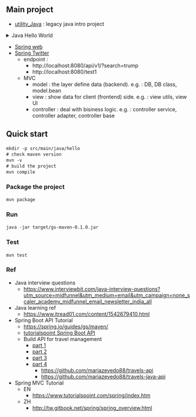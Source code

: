 ## Main project
- [utility_Java](https://github.com/yennanliu/utility_Java) : legacy java intro project

<details>
<summary>Java Hello World</summary>

- [JavaHelloWorld](./tree/main/src) : basic1
    - Data types
        - Primitive Data Types
            - Int, String, Float, boolean, char....
        - Reference types (Non-Primitive Data Types)
            - user defined. e.g. :
            ```java
            class myClass{
                int id;
                Double age;
            }
            myClass m1 = new myClass;
            ```
        - [ref1](https://www.w3schools.com/java/java_data_types.asp)
        - [ref2](https://www.geeksforgeeks.org/types-references-java/)
        - String
            - String basic method demo
                - [String method](./src/main/java/Advances/StringMethod)
            - String <--> other class/dtype transform demo
                - [String transform](./src/main/java/Advances/StringTransform)
            - String VS StringBuffer VS StringBuilder
                - [StringBufferStringBuilder1](./src/main/java/Advances/StringBufferStringBuilder1)
    - Basics Data Types VS Wrapper
        - Wrapper can "encapsulate" basic data type -> make them has `object` properties (for OOP)
        - so can use object method, such as toString, equals, hashcode...
        - [WrapperDemo1](./src/main/java/Basics/WrapperDemo1/WrapperTest.java)
            - [WrapperDemo1-1](./src/main/java/Basics/WrapperDemo1/WrapperTest2.java)
            - [WrapperDemo1-2](./src/main/java/Basics/WrapperDemo1/WrapperTest3.java)
            - [WrapperDemo1-4](./src/main/java/Basics/WrapperDemo1/WrapperTest4.java)
        - [WrapperDemo2](./src/main/java/Basics/WrapperDemo2)
        - Need to pickup
            - Basic type <--> Wrapper <--> String
        ```java
        // basic type, wrapper -> String class
        float f1 = 12.3f;
        String str2 = String.valueOf(f1);

        Double d1 = new Double(12.34);
        String str3 =  String.valueOf(d1);

        // String class -> basic type, wrapper
        int num2 = Integer.parseInt(str1);

        String  str2 = "true";
        Boolean b1 = Boolean.parseBoolean(str2);

        // wrapper -> basic type
        Integer in1 = new Integer(12);
        int in1_ = in1.intValue();
        ```
        - "autoboxing", "unboxing"
        ```java
        // autoboxing
        int num = 10;
        Integer in1 = num;
        
        // unboxing
        int in3 = in1;
        ```
    
        - <p ><img src ="https://github.com/yennanliu/JavaHelloWorld/blob/main/doc/pic/basic_types_wrapper.png"></p>

    - Basic operator
        - [TernaryOperator](./src/main/java/Basics/TernaryOperator.java)
    - Array
        - [Array1D](./src/main/java/Basics/Array1D.java)
        - [Array2D](./src/main/java/Basics/Array2D.java)
        - [ArrayClassDemo](./src/main/java/Basics/ArrayClassDemo.java)
        - Array in memory (java)
            - every valuable in the method is "local" valuable 
            - "local" valuable will be put into the "Stack"
            - Any object from "new" will be put into the "Heap"
    - Collection
        - [Collection Demo1](./src/main/java/Advances/CollectionDemo/demo1.java)
        - [Collection Demo2](./src/main/java/Advances/CollectionDemo/demo2.java)
        - [Collection Demo2](./src/main/java/Advances/CollectionDemo/demo3.java) : collection <--> array
    - Class
        - [Class Demo1](./src/main/java/Basics/ClassDemo1.java)
        - [Class Demo2](./src/main/java/Basics/ClassDemo2.java)
        - [Attr VS Local Variable1 Demo1](./src/main/java/Basics/AttrVSLocalVariable1.java)
    - Methods
        - [Dynamic Numbers of Var1](./src/main/java/Basics/DynamicNumVar1.java)

    - Value Reference/Assignment:
        - Assignment
            - [Value Assignment1](./src/main/java/Basics/ValueAssignment1.java)
            - [Value Assignment2](./src/main/java/Basics/ValueAssignment2.java)
            - implemented Ordering (1->2->3->4, meaning : 4) will be the final value)
                - 1) default initial values
                - 2) explicit initial values
                - 3) assigne values via constructor
                - 4) getter, setter. e.g. "class.method", "class.attr"
        - Transfer
            - [valueTransfer1](./src/main/java/Basics/valueTransfer1.java)
            - [valueTransfer2](./src/main/java/Basics/valueTransfer2.java) : plz refer this [video](https://www.youtube.com/watch?v=26FZPGNSZlg&list=PLmOn9nNkQxJH0qBIrtV6otI0Ep4o2q67A&index=211)
            - [valueTransfer3](./src/main/java/Basics/valueTransfer3.java)
            -  Concepts
                - Basic data type :  assigned value is the storage "actual value"
                - Reference data type :  assigned value is the storage "address value" (e.g. : 0X111, 0XABC)
    - Recursion
        - [Recursion1](./src/main/java/Basics/Recursion1.java)
        - [Recursion2](./src/main/java/Basics/Recursion2.java)

    - Import
        - [ImportDemo1](./src/main/java/Basics/ImportDemo1.java)

    - Others
        - [GetArgsFromCli](./src/main/java/Basics/GetArgsFromCli.java)
        - [System getProperties Demo](./src/main/java/Advances/SystemGetPropertiesDemo1.java)
        - [BigInteger BigDecimal Demo](./src/main/java/Advances/BigIntegerBigDecimalDemo1.java)
        - [Enumeration](./src/main/java/Advances/Enumeration) - Enumeration (枚舉類) demo 
        - [Annotation](./src/main/java/Advances/Annotation) - Annotation (註解) demo

<p ><img src ="https://github.com/yennanliu/JavaHelloWorld/blob/main/doc/pic/ClassDemo2.svg"></p>
<p ><img src ="https://github.com/yennanliu/JavaHelloWorld/blob/main/doc/pic/class_in_memory.svg"></p>

- Array1D:
<p ><img src ="https://github.com/yennanliu/JavaHelloWorld/blob/main/doc/pic/array1DimMemory.svg"></p>
- Array2D:
<p ><img src ="https://github.com/yennanliu/JavaHelloWorld/blob/main/doc/pic/array2DimMemory.svg"></p>


- [JavaHelloWorld](./tree/main/src) : basic2 : OOP/class
    - Java class and its class members:
        - field
        - method
        - constructor
        - code
        - inner class
    - OOP features:
        - Encapsulation
        - Inheritance
        - Polymorphism
    - Other key words
        - this, super, static, final, abstract, interface, package

    - Steps:
        - step 1: create class, design elements in class
        - step 2: create class instance
        - step 3: call the method, attr... inside class via `class.attr`, `class.method`

    - java : "everything is an object"
        - we encapsulate functionality, structure ... into the class, and use them via instantiate the class.
        ```
        Frontend       Backend                  DB
        --------       --------               --------
        pom       -->   Class object   -->    table
        (HTML)    <--   (Java)         <--    (Mysql, Postgre...)
        (CSS)                 
        (JS)
        ```
    - Anonymous Object
        - [AnonymousObject1](./src/main/java/Basics/AnonymousObject1.java)
        - [AnonymousObject2](./src/main/java/Basics/AnonymousObject2.java)***

    - Overloading
        - In same class, if `more than one methods are with same name, but WITH DIFFERENT PRRAMETER NUMBERS OR DIFFERENT PRRAMETER TYPE`
        - [Overloading1](./src/main/java/Basics/Overloading1.java)
        - [Overloading2](./src/main/java/Basics/Overloading2.java)

    - Constructor
        - Intro :
            - create class instance (*** here the "Person_1" is the DEFAULT CONSTRUCTOR; rather than class)
            - (if there no given constructor, java will have a default one)
            - create class instance = new + "constructor"
        - Use case :
            - create class instance
            - `Initialize the instance attr`
        - [Constructor1](./src/main/java/Basics/Constructor1.java)
        - [Constructor2](./src/main/java/Basics/Constructor2.java)
        - [Constructor3](./src/main/java/Basics/Constructor3.java)
        - [ConstructorDemo1](./src/main/java/Basics/ConstructorDemo1.java)

    - Encapsulation
        - [Encapsulation1](./src/main/java/Basics/Encapsulation1.java)
        - In short :
            - hide the things need to hide : users don't need to know how does the library/Class... do the implementation
            - export the things need to export : users only need to know the how/where (e.g. : `API`) to use the library/Class.
        - pros : make the code extenable, scalable, easy to maintain

    - JavaBean
        - [CustomerBean](./src/main/java/Basics/CustomerBean.java)
        - A java class that has below properties
            - 1. the class is a `public` class
            - 2. with a `no argument` `public` constructor
            - 3. has corresponding getter, setter methods

    - This
        - 1. `this` can be used in `attr`, `class`, `method`, `constructor`
        - 2. `this` on  `attr`, `method`
            - this can be referred as "current class"
            - in class, method, we can use "this.method" for calling other method in same class
            - pattern : `this.attr`, `this.method`, `this.constructor`....
        - 3. this call `constructor`
            - in the class's constructor, we use  "this(var) or this() or ..." calling the other constructor in the same class
            - CAN'T call itself (constructor) (via this())
            - calling constructor via `this()` need to be in the `1st line` of code
            - can only use `1` `this()` inside a constructor
            - if constructor's variable is as same as class's variable => we MUST use `this.var` explicitly
        - [thisDemo1](./src/main/java/Basics/thisDemo1)
        - [thisDemo2](./src/main/java/Basics/thisDemo2.java)
        - [thisDemo3](./src/main/java/Basics/thisDemo3)
        - [thisDemo4](./src/main/java/Basics/thisDemo4.java)
        - [thisDemo5](./src/main/java/Basics/thisDemo5)
    - Getter & Setter
        - [GetterSetterDemo1](./src/main/java/Basics/GetterSetterDemo1.java)
        - [GetterSetterDemo2](./src/main/java/Basics/GetterSetterDemo2.java)

    - Extends
        - [Extends_demo1](./src/main/java/Basics/Extends_demo1)
        - [Extends_demo2](./src/main/java/Basics/Extends_demo2)
        - the "children" class can `reuse`, `overwrite` the `attr/method` that their "parent" class already defined
        - general form : `class A extends B{}`
            - A : children class (subclass)
            - B : parent class (superclass)
            - Once A extends from B, A will get all structure, attr, method from B
            - Note : private method CAN'T be called (it is received, but can't be called due to the `encapsulation`) in subclass (child class)
            - Subclass (child class) `CAN STILL define its own method, attr ...` after extending from superclass (parent class)
            - One superclass can have `multiple` subclass
            - A subclass can only have `ONE` superclass
            - superclass - subclass is a `relative` concept
            - It's OK to have "indirect" extends. e.g. : `A extends B, B extends C ....`
            - If there a class that we don't explicitly define its superclass (extends), then this class extends from `java.lang.Object` class by default
            - All classes in java (except java.lang.Object) are `direct/indirect` subclass of  `java.lang.Object`

    - Overwrite
        - [Overwrite_demo1](./src/main/java/Basics/Overwrite_demo1)
        - [Overwrite_demo2](./src/main/java/Basics/Overwrite_demo2)
        - `subclass` can overwrite the same method (same method name, same param) that its `superclass` has
        - Note : For overwrited methods, it's needed to have the same method name, and the same params as the one in superclass (method name + params ) (for overwrite)
        - only `non-static` method can be overwritten
        - access_modifiers
            - method in subclass can have "bigger" `access_modifiers` than its superclass (access_modifiers : private, public, ...)
            - `private` method in superclass `CAN NOT` be overwritten
        - return_value_type
            - if return_value_type is `void` in superclass -> it's needed to be `void` in subclass as well
            - if return_value_type is `A type` in superclass -> the return_value_type in subclass can be "A type" or `any subclass of A type`
            - if return_value_type is `basic data type` (e.g. Int, String, float...) in superclass -> the return_value_type need the be the same basic data type as its superclass
        - Exception_type
            - subclass' Exception_type must be `smaller or equal` than the one in superclass

        ```java
        // pattern
        @override   //  @override is just a comment, not necessary actually
        access_modifiers return_value_type method_name(parames){
        // java code
        }
        // pattern2
        @override
        access_modifiers return_value_type method_name throws Exception_type (parames){
        // java code
        }
        ```
    - Controlling Access
        - [ControllAccess_1](./src/main/java/Basics/ControllAccess_1)
        - [ControllAccess_1_1](./src/main/java/Basics/ControllAccess_1_1)
        - [ref](https://docs.oracle.com/javase/tutorial/java/javaOO/accesscontrol.html)

    <p ><img src ="https://github.com/yennanliu/JavaHelloWorld/blob/main/doc/pic/access_level.png"></p>

    - Super      
        - [Super_1](./src/main/java/Basics/Super_1)
        - [Super_2](./src/main/java/Basics/Super_2)
        - [Super_3](./src/main/java/Basics/Super_3)
        - [Instance_1](./src/main/java/Basics/Instance_1.java)
        - `super` can be recognized as "superclass relative"
        - super can be called on : attr, method, constructor
        - using
            -  we can call method in superclass explicitly via super.method_name from subclass
            - If method name are same in superclass and subclass -> we need to call method in superclass (current class) explicitly via `super.method`
            - calling subclass's (current class) method : `this.method`
        - super call constructor
            - we can use superclass' constructor in subclass via "super constructor"
            - "super constructor" need to be declared in 1ST LINE of subclass constructor
            - in subclass, we can only chosse either "this constructor" or "super constructor"  (choose one of them !)
            -  if we don't declare any "this constructor" or "super constructor"..  -> it will use "super constructor" (super(), no argument) by default
    - Polymorphism (`Upcasting`)
        - [polymorphism_1](./src/main/java/Basics/polymorphism_1)
        - [polymorphism_2](./src/main/java/Basics/polymorphism_2)
        - [polymorphism_3](./src/main/java/Basics/polymorphism_3)
        - [polymorphism_4](./src/main/java/Basics/polymorphism_4)
        - [polymorphism_5](./src/main/java/Basics/polymorphism_5)
        - [polymorphism_6](./src/main/java/Basics/polymorphism_6)
         - call superclass and point to subclass' instance
        - Polymorphism is actually `Upcasting`
        - Polymorphism NOT working in `attr` (still use its superclass' attr)
        - pattern : 
        ```java 
        superclass p1 = new subclass();
        ```
        - (following above) p1 will be the superclass class type, so it CAN'T use the method that only exist in subclass
        - During compile
            - => can only call methods defined in superclass
        - During runtime
            - => will run the methods overridden in subclass
        - summary :
            - =>  Compile : check left (<-)
            - =>  Running : check right (->)
        - use requirements:
            - there is extends in class (superclass, subclass)
            - method override is necessary
    - `Downcasting`
        - [Downcasting_1](src/main/java/Basics/Downcasting_1)
        - [Downcasting_2](src/main/java/Basics/Downcasting_2)
        - [Upcasting ref](https://www.javatpoint.com/upcasting-and-downcasting-in-java)
        - pattern : 
        ```java 
        // MUST do upperCasting first (?)
        superclass p1 = new subclass();
        // then do downcasting
        subclass x1 = (subclass) p1;
        ```
    - Upcasting VS DownCasting
        - Superclass ---DownCasting---> Subclass
        - Superclass <---Upcasting--- Subclass
        - Summary:
            - `Uppercasting` : make subclass to superclass type
            - `Downcasting` : make superclass to subclass type
            - In dev, we use Uppercasting >> than Downcasting
    <p ><img src ="https://github.com/yennanliu/JavaHelloWorld/blob/main/doc/pic/upcasting_downcasting.png"></p>

    - Instanceof
        - [instanceof_1](./src/main/java/Basics/instanceof_1) - instanceof demo
        - `a instanceof A` : check if a is instance of A, if yes, return True, else False
        - using case :
            -> to prevent the "ClassCastException" exception, we use instanceof before we do DownCasting. (if return true, then do `DownCasting`, else do nothing)

    - java.lang.Object
        - [objectDemo1](./src/main/java/Basics/objectDemo1)
        - [objectDemo2](./src/main/java/Basics/objectDemo2)
            - java.lang.Object basics, properties
            - garbage collect (GC) intro

    - `Equals` VS `==`
         - [EqualsDemo1](./src/main/java/Basics/EqualsDemo1)
         - [EqualsDemo2](./src/main/java/Basics/EqualsDemo2)
         - [EqualsDemo3](./src/main/java/Basics/EqualsDemo3)
         - [EqualsDemo4](./src/main/java/Basics/EqualsDemo4)
        - `==`
            - ==, an operator
            - For comparing `BASIC data type`
            - compare `CONTENT (attr: such as value..)`
            -  If compare "basic data type"
                - type don't need to be the same, ONLY compare their "actual value" in memory
             - If compare "REFERENCE data type"
                - will compare if their address in memory are the SAME
                - e.g. if they are belong to the same instance
        - `Equals`
            - Equals is a method, NOT operator
            - For comparing `Reference data type`
             - compare `address in memory`
            - For some types (class) such as String, Date, File
                - -> They've overridden the equals method
                - -> SO compare if "content" (attr: such as value..) are the SAME; but NOT address
            - In general cases, we want equals to compare "content" rather than address
                - -> so we need to OVERWRITE the equals method

    - toString()
        - [EqualsDemo1](./src/main/java/Basics/ToString_1.java)


- [JavaHelloWorld](./tree/main/src) : basic3
    - Static demo
        - Can be used in `attribution`, `method`, `code block`, `inner class`
        - Static attribution
            - with `static` : static attr
                -> every instance use THE SAME attr
                -> when modify attr in one instance, will modify others as well
            - Not with static : non-static attr (instance attr)
                -> every instance has its own attr
                -> when modify attr in one instance, will NOT accect others
            ```
                        static attr    |  non static attr
            class         yes          |    no     (can class call attr ?)
            instance      yes          |    yes    (can instance call attr ?)
            
            ```
        - Static method
            - lives in method's "static area"
            - `static method` is loaded when `class` is loaded
            - `static method` CAN ONLY call `static method` or `static attr`
            - `non static method` CAN call both : `static/non-static method` and `static/non-static attr`
            - `this`, `super` are NOT allowed in static method
            ```
                        static method  |  non static method
            class         yes          |    no     (can class call method ?)
            instance      yes          |    yes    (can instance call method ?)
                         
            ```
        - When to use `static attr` ?
            - attr can be used by multitple classes, and they are unchanged from class to class
        
        - When to use `static method` ?
            - method which use static attr
            - constant in class (as attr) are usually declared as `static`
            - methods in util class 
                - (can use directly, no need to instantiate class)
                - e.g. Math, Array, Collections
        - [staticDemo 1](./src/main/java/Basics/staticDemo1.java)
        - [staticDemo 2](./src/main/java/Basics/staticDemo2.java)
        - [staticDemo 3](./src/main/java/Basics/staticDemo3.java)
        - [staticDemo 4](./src/main/java/Basics/staticDemo4.java)
        - [staticDemo 5](./src/main/java/Basics/staticDemo5.java)
        - [staticDemo 6](./src/main/java/Basics/staticDemo6)

    <p ><img src ="https://github.com/yennanliu/JavaHelloWorld/blob/main/doc/pic/static1.svg"></p>

    - Design pattern : `Singleton` 
        - Can only `create ONE class instance` -> reduce system loading
        - Only allow some classes be existing in some specific class instances
            -> can save resources
            - [ref1](https://blog.csdn.net/Richchigga/article/details/103133472)
            - [ref2](https://www.itread01.com/content/1547084653.html)
            - [ref-scala](https://github.com/yennanliu/utility_Scala)
            - [SingletonDemo1](./src/main/java/Basics/SingletonDemo1.java)
            - [SingletonDemo2](./src/main/java/Basics/SingletonDemo2.java) : Singleton - Eager initialization
            - [SingletonDemo3](./src/main/java/Basics/SingletonDemo3.java) : Singleton - Lazy initialization
            - [SingletonDemo4](./src/main/java/Basics/SingletonDemo4.java)
            - [SingletonDemo5](./src/main/java/Basics/SingletonDemo5.java)
            - [LazyInitSynchronized1](./src/main/java/Advances/LazyInitSynchronized1) : solve Lazy initialization's thread safety with synchronized method
            ```
            # Steps
            1. make constructor private
            2. make object inside class
            3. export a public static method 
            4. implement the code
        - Lazy initialization VS Eager initialization
            - Lazy initialization : 
                - pros : delay instance create (load fast)
                - cons : thread un-safety --> need to use "multi-thread"
            - Eager initialization:
                - pros : thread safety (data, process in different threads `NOT` affect each other)
                - cons : takes time to load

            ```
            ```java
            // https://www.youtube.com/watch?v=b-UAaq-G4uI&list=PLmOn9nNkQxJEqCNXBu5ozT_26xwvUbHyE&index=91

            // Method 1) : 餓漢式 (Eager initialization)
            // pros : Thread safety
            // cons : could create a class, but not uses it -> resource wasting
            class Single{
                public Single() {}; // make constructor private
                private static Single s = new Single();
                public static Single getInstance(){
                    return s;
                }
            }

            // Method 2) : 懶漢式 (lazy initialization)
            // pros : no resource wasting, only make the instance when need it
            // cons : Thread safety concern
            class Single2{
                private Single2(){}
                private static Single2 s = null;
                public static Single2 getInstance(){
                    if (s == null){
                        s = new Single2();
                    }
                    return s;
                }
            }

            // Method 3) : static internal method
            // optimize with above method 1), and 2)
            // pros : 1. no resource wasting, only make the instance when need it
            // pros : 2. Thread safety (no interruption when running)
            class Singleton{
                private Singleton(){};
                private static class SingltonInstance{ // make it private
                    private static  final Singleton INSTANCE = new Singleton();
                }
                // export below static method to public
                public static Singleton getInstance(){
                    return SingltonInstance.INSTANCE;
                }
            }
            ```

    - Design pattern : `Template`
        - [TemplateDemo1](./src/main/java/Basics/TemplateDemo1.java)
        - [TemplateDemo2](./src/main/java/Basics/TemplateDemo2.java)
        - Common use cases:
            - DB op
            - Junit for unit test
            - Java Web (e.g. spring MVC) : Servlet's doGet/do/Post method
            - JDBC (spring)

    - Design pattern : `Proxy`
        - [ProxyDemo1](./src/main/java/Basics/ProxyDemo1.java)
        - [ProxyDemo2](./src/main/java/Basics/ProxyDemo2.java)
        - Offers an agent (proxy) that help access control on the specific class
            - -> So users can access the `agent` class only rather than "proxied" class
        - using case:
            - safety -> prevent actual class to be visited directly
            - remote proxy -> RMI
            - delay loading -> load the proxy class first, if needed, load the actual class
    - Design pattern : `Factory`
        - Simple Factory
            - [ProxyDemo1](./src/main/java/Basics/FactoryDemo1)
        - Factory Method
            - [ProxyDemo2](./src/main/java/Basics/FactoryDemo2)
        - Abstract Factory
            - diff between Abstract Factory VS Factory Method
                -> complexity when create class
    - Final
        - Can decorate : class, method, attr
        - Final class
            - CAN'T BE EXTENDED (no sub class)
            - example : String, System, StringBuffer
        -  Final method
            - CAN'T BE OVERRIDDEN (no overwrite method)
            - example : getClass() method in Object class
        - [FinalDemo1](./src/main/java/Basics/FinalDemo1.java)
    - Code block
        -  purpose : for class, object initializing
        -  static code block
            - *** Executed when class is loaded (since it's static)
            - will only run ONCE
            - init class attr, inform
        -  non-static code block
            -  *** Executed when class is instantiated
            -  *** can init class attr when instantiate the class
        - [Block_demo1](./src/main/java/Basics/Block_demo1.java)
        - [Block_demo2](./src/main/java/Basics/Block_demo2)
   - Abstract
        - [AbstractDemo1](./src/main/java/Basics/AbstractDemo1.java)
        - [AbstractDemo2](./src/main/java/Basics/AbstractDemo2)
        - [AbstractDemo3](./src/main/java/Basics/AbstractDemo3/PersonTest.java)
        - [AbstractDemo4](./src/main/java/Basics/AbstractDemo4)
        - Can decorate
            - class
            - method
        - abstract class
            - CAN NOT BE instantiated
            - STILL NEED CONSTRUCTOR (used in sub class)
            - in development, we always offer sub class that can instantiate via above
        - abstract method
            - ONLY has method declare, has NO code body (method implementation)
            - inference : if a class has abstract method -> this class must be an ABSTRACT CLASS
            - Abstract class can has NO abstract method
            - if sub class overwrites all abstract methods in super class -> sub class CAN instantiate
            - if sub class NOT overwrites all abstract methods in super class -> sub class CAN NOT instantiate, this sub class is also an abstract class
    - Interface
        - [interfaceDemo1](src/main/java/Basics/interfaceDemo1.java)
        - [interfaceDemo2](src/main/java/Basics/interfaceDemo2.java)
        - [interfaceDemo3](src/main/java/Basics/interfaceDemo3.java)
        - [interfaceDemo4](src/main/java/Basics/interfaceDemo4)
        - [interfaceDemo5](src/main/java/Basics/interfaceDemo5)
        - [interfaceDemo6](src/main/java/Basics/interfaceDemo6)
        - use keyword "interface"
        - in java, interface, and class are the structure in the same level
        - how to define interface ? elements inside interface ?
            - JDK 7 and before
                - -> can ONLY use global constant and abstract method
                - -> global constant : public static final (public static final can be omitted)
                - -> abstract method : public abstract (public abstract can be omitted)
            - JDK 8 and after
                - -> can HAVE global constant, abstract method, static method, default method
        - CAN NOT define constructor in interface
            - interface CAN NOT be instantiated
        - in java, we usually use CLASS to "implement" interface (not extend)
            - -> if class implements all abstract methods in interface -> this class can be instantiated
            - -> if class NOT implement all abstract methods in interface -> this class CAN NOT be instantiated
    - Inner Class
        - [InnerClassDemo1](src/main/java/Basics/InnerClassDemo1.java)
        - [InnerClassDemo2](src/main/java/Basics/InnerClassDemo2.java)
        - [InnerClassDemo3](src/main/java/Basics/InnerClassDemo3.java)

- [JavaHelloWorld](./tree/main/src) : basic4
    - Unit Tests
        - [JUnit_1](./src/main/java/Basics/JUnit_1)
    - File IO
        - [File IO 1](./src/main/java/Basics/fileIO1.java)
        - [File IO 2](./src/main/java/Basics/fileIO2.java)
    - Exception
        - [ExceptionDemo1](./src/main/java/Basics/ExceptionDemo1.java)
        - [ExceptionDemo2](./src/main/java/Basics/ExceptionDemo2.java)
        - [ExceptionDemo3](./src/main/java/Basics/ExceptionDemo3.java)
        - [ExceptionDemo4](./src/main/java/Basics/ExceptionDemo4.java)
        - [ExceptionDemo5](./src/main/java/Basics/ExceptionDemo5)
        - [ExceptionDemo6](./src/main/java/Basics/ExceptionDemo6)
        - [ExceptionDemo7](./src/main/java/Basics/ExceptionDemo7)
        - [ExceptionDemo8](./src/main/java/Basics/ExceptionDemo8.java)
        - [ExceptionDemo9](./src/main/java/Basics/ExceptionDemo9)
        - "throw" - "get" model
            - `throw`
                - in `runtime`
                - When program runs, once there is an exception
                    - -> will generate an exception obj at the running code
                -  throw can from
                    - -> system auto generated
                    - -> set up by developer
            - `get`
                 - method that deal with exception
                 - two types
                    - 1. try-catch-finally
                        - `compile`
                    - 2. throws
                - `try-catch-finally`
                    - Know the exception cases, can handle them in cases
                - throws + `exception type`
                    - Have unhandled exception, so the program will throw the exception to `upper` layer anyway. If upper layer still CAN'T solve it, will pass to upper layer, and ... (repeat it till meet highest layer)
                - There are only 2 ways deal with exception:
                    - `try-catch-exception`
                        - -> Really deal with the exception on place
                    - `throws`
                        - -> NOT really deal with the exception,
                        - -> only "throws" the exception to the upper layer.
                        - (upper layer still need to deal with such exception)


- [JavaHelloWorld](./src/main/java/Advances) : Advanced
    - `Program VS Process VS Thread`
        - Program : collection of code for purpose, a static instance
        - Process : `running process` of the program, or `a running program`. is a dynamic process. has its cycle : launch - exist - terminate
            - examples
                - running spotify
                - running whatsapp
            - Program is `static` ; while process is `dynamic`
            - Process as `resource allocation` unit, will allocate threads to different memory spaces
        - Thread : A process has `multiple` thread. Each thread is an execution unit inside the program
            - if one process can run multiple threads `in parallell` -> We say it's a `mutiple threading` program
            - thread as an allocation & execution unit, each thread has its independent running thread and counter (pc)
            - Multiple threads in the same process CAN USE `same storage unit / memory space ..` -> they allocate instance from the same `heap`
                -> but such memory sharing mechanisms may cause `thready safety` concerns.
        - `Parallelism (並行) VS Concurrency (並發)`
            - Parallelism : multiple CPUs run different tasks. e.g. multiple people do different stuffs
            - Concurrency : One CPU does different tasks (jump between tasks). e.g. one person does different stuffs
    - Process
    - Thread
        - A `thread` is a thread of execution in a program. The JVM allows an application to have multiple threads of execution running concurrently.
        - Thread create and use
        - Thread life cycle
        - Thread sync
        - Thread communication
        - Thread create and use (JDK 5.0)
        - [ThreadDemo1](src/main/java/Advances/ThreadDemo1.java)
        - [ThreadDemo2](src/main/java/Advances/ThreadDemo2.java)
        - [ThreadDemo3](src/main/java/Advances/ThreadDemo3.java)
        - [ThreadDemo4](src/main/java/Advances/ThreadDemo4) : common thread methods demo
        - [ThreadDemo5](src/main/java/Advances/ThreadDemo5)
        - [ThreadDemo6](src/main/java/Advances/ThreadDemo6) : Callable interface (new in JDK 5.0)

            - [RunnableDemo1](src/main/java/Advances/ThreadDemo5/RunnableDemo1.java) : Runnable create multi thread demo
        - Thread Safety
            - ThreadSafety1
                - [BoxOfficeThread1.java](src/main/java/Advances/ThreadSafety1/BoxOfficeThread1.java) : thread (Thread) safety ("Synchronized code block")
                - [BoxOfficeThread2.java](src/main/java/Advances/ThreadSafety1/BoxOfficeThread2.java) : thread (Thread) safety ("Synchronized method")
                - [BoxOfficeRunnable1.java](src/main/java/Advances/ThreadSafety1/BoxOfficeRunnable1.java) : thread (Runnable) safety ("Synchronized code block")
                - [BoxOfficeRunnable2.java](src/main/java/Advances/ThreadSafety1/BoxOfficeRunnable2.java) : thread (Runnable) safety ("Synchronized method")
                - [explanation](https://github.com/yennanliu/JavaHelloWorld/blob/main/src/main/java/Advances/ThreadSafety1/BoxOfficeRunnable1.java#L9)
            - ThreadSafety2
                - [ThreadSafety2](src/main/java/Advances/ThreadSafety2) : thread safety via "lock"
            - ThreadSafety3
                - [ThreadSafety3](src/main/java/Advances/ThreadSafety3) : thread safety example : bank account (synchronized method)
        - ThreadCommunication
            - [ThreadCommunication1](src/main/java/Advances/ThreadCommunication1) : Thread communication methods demo (wait(), notify(), notifyAll())
            - [ThreadCommunication2](src/main/java/Advances/ThreadCommunication2) : Thread communication demo : producer, consumer
            - Thread Communication methods:
                - 1) wait():
                    - once run this method, the thread will be in `blocked` status and RELEASE Synchronized monitor (lock)
                - 2) notify():
                    - once run this method, the thread will be "WAKED UP", if there are multiple threads, the first priority thread will be waked up
                - 3) notifyAll():
                    - once run this method, ALL of the OTHER threads will be "WAKED UP"
        - Thread Dead Lock
            - [DeadLock1](src/main/java/Advances/DeadLock1) : Dead Lock demo 1
        - [ThreadDemo_1](./src/main/java/thread/ThreadDemo_1.java)
        - [RunnableDemo_1](./src/main/java/thread/RunnableDemo_1.java)
        - [CallableDemo_1](./src/main/java/thread/CallableDemo_1.java)
        - Thread Pool
            - [ThreadPool1](src/main/java/Advances/ThreadPool1)
        - 4 ways create multi thread
            - Method 1) : Inherit `Thread` class
                - Thread class is implemented from Runnable interface actually
                ```java
                // java
                public class Thread implements Runnable
                ```
            - Method 2) : Implement `Runnable` interface
                - we prefer Implement Runnable in general
                    - reason 1) without single class inheritance limitation (Runnable is a interface)
                    - reason 2) the attr/val .. are shared by multi thread by default (because the implementation way)
                    ```java
                    // java
                    MyWindow my_window = new MyWindow();

                    Thread t1 = new Thread(my_window); 
                    Thread t2 = new Thread(my_window); 
                    Thread t3 = new Thread(my_window);
                    ```
            - Note : We need to overwroide run() method in both 2 methods

            - Method 3) : Callable + Future
            - Method 4) : Thread pool 

        - Thread Cycle
            <p ><img src ="https://github.com/yennanliu/JavaHelloWorld/blob/main/doc/pic/thread_cycle2.svg"></p>

        - Case study
            - box office
            - `part 1`
                - [ThreadDemo_2](./src/main/java/thread/ThreadDemo_2.java)
                - [RunnableDemo_2](./src/main/java/thread/RunnableDemo_2.java)
            - `part 2`
                - [MultiSalesThread](./src/main/java/thread/MultiSalesThread.java)
                - [MultiSalesThreadSynchronized](./src/main/java/thread/MultiSalesThreadSynchronized.java)
        - Other examples
            - [CallableThreadDemo_1](./src/main/java/thread/CallableThreadDemo_1.java)
            - [DamonThread_Demo1](./src/main/java/thread/DamonThread_Demo1.java)
            - [ThreadWithPriority](./src/main/java/thread/ThreadWithPriority.java)
            - [ThreadSleep](./src/main/java/thread/ThreadSleep.java)
            - [ThreadYield](./src/main/java/thread/ThreadYield.java)
            - [ThreadJoin](./src/main/java/thread/ThreadJoin.java)
        - Thread Lock
            - [ThreadSynchronizeed](./src/main/java/thread/ThreadSynchronizeed.java)
            - [LockThread](./src/main/java/thread/ThreadLock.java)

    - TimeStamp API
        -  DateTime API before JDK 8
            - 1) System.currentTimeTimeMillis();
            - 2) java.util.Date and its sub class java.sql.Date
            - 3) SimpleDateFormat
            - 4) Calendar
        - [DateTimeApi](src/main/java/Advances/DateTimeApi) : date, timestamp.. API demo
            - [demo1](src/main/java/Advances/DateTimeApi/demo1.java) : basic constructors, methods
            - [demo2](src/main/java/Advances/DateTimeApi/demo2.java) : java.text.SimpleDateFormat, Calendar
        - [CalendarApi](src/main/java/Advances/CalendarApi) : Calendar API demo
        - [LocalDateTime](src/main/java/Advances/LocalDateTime) : LocalDate, LocalTime, LocalDateTime API demo
        - [InstantApi](src/main/java/Advances/InstantApi) : Instant API demo
        - [DateTimeFormatterApi](src/main/java/Advances/DateTimeFormatterApi) : DateTimeFormatter API demo

    - Compare API
        - [ComparableComparator](src/main/java/Advances/ComparableComparator) : Comparable, Comparator API demo

- [JavaHelloWorld](./src/main/java/Advances) : Advanced data structure
    - String class
        - [StringClass](src/main/java/Advances/StringClass)

- [JavaHelloWorld](./tree/main/src) : Mini project
    - [CustomerCRM](./src/main/java/Basics/CustomerCRM)
    - [EmployeeCRM](./src/main/java/Basics/EmployeeCRM)

</details>

- [Spring web](https://github.com/yennanliu/JavaHelloWorld/tree/main/SpringWeb)
- [Spring Twitter](https://github.com/yennanliu/JavaHelloWorld/tree/main/SpringTwitter)
    - endpoint : 
        - http://localhost:8080/api/v1/?search=trump
        - http://localhost:8080/test1
    - MVC
        - model : the layer define data (backend). e.g. : DB, DB class, model.bean
        - view : show data for client (frontend) side. e.g. :  view utils, view UI
        - controller : deal with bisiness logic. e.g. : controller service, controller adapter, controller base

## Quick start
```
mkdir -p src/main/java/hello
# check maven version
mvn -v
# build the project
mvn compile
```

### Package the project
```
mvn package
```

### Run
```
java -jar target/gs-maven-0.1.0.jar
```

### Test 
```
mvn test
```

### Ref
- Java interview questions
    - https://www.interviewbit.com/java-interview-questions?utm_source=midfunnel&utm_medium=email&utm_campaign=none_scaler_academy_midfunnel_email_newsletter_india_all
- Java learning ref
    - https://www.itread01.com/content/1542679410.html
- Spring Boot API Tutorial
    - https://spring.io/guides/gs/maven/
    - [tutorialspoint Spring Boot API](https://www.tutorialspoint.com/spring_boot/spring_boot_building_restful_web_services.htm)
    - Build API for travel management
        - [part 1](https://mari-azevedo.medium.com/building-a-restful-api-with-java-and-spring-framework-part-1-6c364a885831)
        - [part 2](https://mari-azevedo.medium.com/construindo-uma-api-restful-com-java-e-spring-framework-parte-2-7a6c3e2ad453)
        - [part 3](https://mari-azevedo.medium.com/construindo-uma-api-restful-com-java-e-spring-framework-parte-3-ab34fcc00dee)
        - [part 4](https://mari-azevedo.medium.com/construindo-uma-api-restful-com-java-e-spring-framework-parte-4-6287f68ffc3c?source=follow_footer---------0----------------------------)
            - https://github.com/mariazevedo88/travels-api
            - https://github.com/mariazevedo88/travels-java-api
- Spring MVC Tutorial
    - EN
        - https://www.tutorialspoint.com/spring/index.htm
    - ZH
        - http://tw.gitbook.net/spring/spring_overview.html
